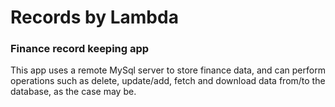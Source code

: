 # Records by Lambda
### Finance record keeping app

This app uses a remote MySql server to store finance data, and can perform operations such as delete, update/add, fetch and download data from/to the database, as the case may be.

